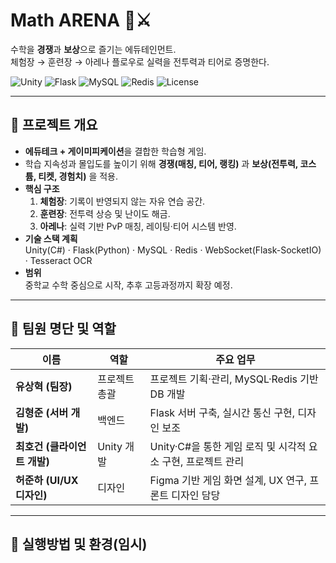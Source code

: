 # Math ARENA 🧮⚔️
수학을 **경쟁**과 **보상**으로 즐기는 에듀테인먼트.  
체험장 → 훈련장 → 아레나 플로우로 실력을 전투력과 티어로 증명한다.

<p align="left">
  <img alt="Unity" src="https://img.shields.io/badge/Unity-2022%2B-black?logo=unity">
  <img alt="Flask" src="https://img.shields.io/badge/Flask-API-blue?logo=flask">
  <img alt="MySQL" src="https://img.shields.io/badge/MySQL-8%2B-4479A1?logo=mysql&logoColor=white">
  <img alt="Redis" src="https://img.shields.io/badge/Redis-6%2B-CB2029?logo=redis&logoColor=white">
  <img alt="License" src="https://img.shields.io/badge/License-TBD-lightgrey">
</p>

---

## 📘 프로젝트 개요
- **에듀테크 + 게이미피케이션**을 결합한 학습형 게임.  
- 학습 지속성과 몰입도를 높이기 위해 **경쟁(매칭, 티어, 랭킹)** 과 **보상(전투력, 코스튬, 티켓, 경험치)** 을 적용.  
- **핵심 구조**  
  1. **체험장**: 기록이 반영되지 않는 자유 연습 공간.  
  2. **훈련장**: 전투력 상승 및 난이도 해금.  
  3. **아레나**: 실력 기반 PvP 매칭, 레이팅·티어 시스템 반영.  
- **기술 스택 계획**  
  Unity(C#) · Flask(Python) · MySQL · Redis · WebSocket(Flask-SocketIO) · Tesseract OCR  
- **범위**  
  중학교 수학 중심으로 시작, 추후 고등과정까지 확장 예정.

---

## 👥 팀원 명단 및 역할

| 이름 | 역할 | 주요 업무 |
|------|------|-----------|
| **유상혁 (팀장)** | 프로젝트 총괄 | 프로젝트 기획·관리, MySQL·Redis 기반 DB 개발 |
| **김형준 (서버 개발)** | 백엔드 | Flask 서버 구축, 실시간 통신 구현, 디자인 보조 |
| **최호건 (클라이언트 개발)** | Unity 개발 | Unity·C#을 통한 게임 로직 및 시각적 요소 구현, 프로젝트 관리 |
| **허준하 (UI/UX 디자인)** | 디자인 | Figma 기반 게임 화면 설계, UX 연구, 프론트 디자인 담당 |

---

## 📂 실행방법 및 환경(임시)
